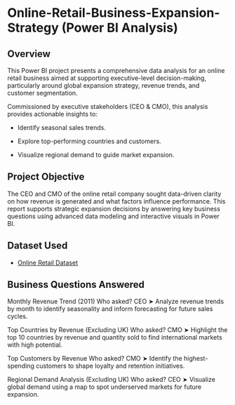 # Online-Retail-Business-Expansion-Strategy (Power BI Analysis)
## Overview
This Power BI project presents a comprehensive data analysis for an online retail business aimed at supporting executive-level decision-making, particularly around global expansion strategy, revenue trends, and customer segmentation.

Commissioned by executive stakeholders (CEO & CMO), this analysis provides actionable insights to:

- Identify seasonal sales trends.

- Explore top-performing countries and customers.

- Visualize regional demand to guide market expansion.

## Project Objective
The CEO and CMO of the online retail company sought data-driven clarity on how revenue is generated and what factors influence performance. This report supports strategic expansion decisions by answering key business questions using advanced data modeling and interactive visuals in Power BI.

## Dataset Used
- <a href="https://github.com/Pankaj-M-Deori/Online-Retail-Business-Expansion-Strategy-Power-BI-Analysis/blob/main/Online%20Retail.xlsx">Online Retail Dataset</a>

## Business Questions Answered
Monthly Revenue Trend (2011)
Who asked? CEO
➤ Analyze revenue trends by month to identify seasonality and inform forecasting for future sales cycles.

Top Countries by Revenue (Excluding UK)
Who asked? CMO
➤ Highlight the top 10 countries by revenue and quantity sold to find international markets with high potential.

Top Customers by Revenue
Who asked? CMO
➤ Identify the highest-spending customers to shape loyalty and retention initiatives.

Regional Demand Analysis (Excluding UK)
Who asked? CEO
➤ Visualize global demand using a map to spot underserved markets for future expansion.

